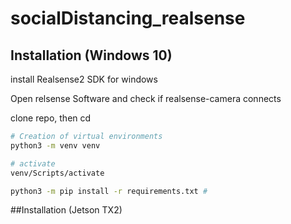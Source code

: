 # socialDistancing_realsense




## Installation (Windows 10)
install Realsense2 SDK for windows

Open relsense Software and check if realsense-camera connects

clone repo, then cd

```bash
# Creation of virtual environments
python3 -m venv venv

# activate
venv/Scripts/activate

python3 -m pip install -r requirements.txt # 

```

##Installation (Jetson TX2)

